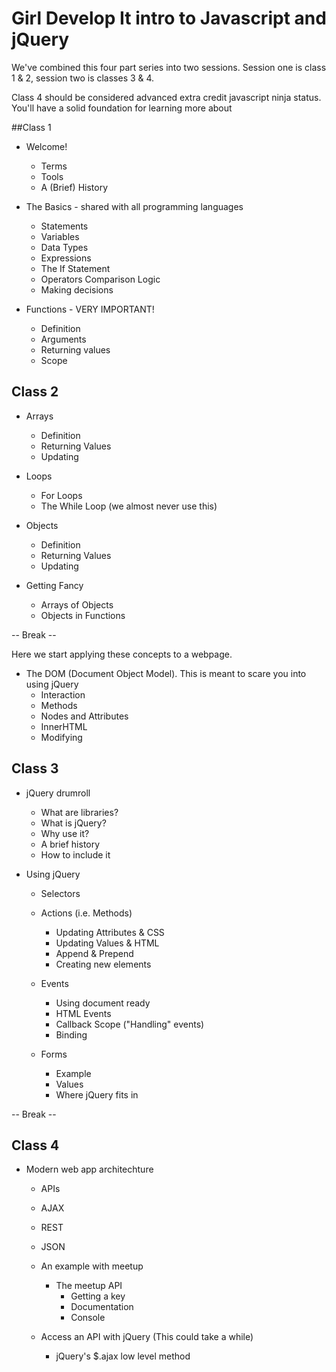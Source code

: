 # Girl Develop It intro to Javascript and jQuery

We've combined this four part series into two sessions. Session one is class 1 & 2, session two is classes 3 & 4. 

Class 4 should be considered advanced extra credit javascript ninja status. You'll have a solid foundation for learning more about 

##Class 1

* Welcome!
	* Terms
	* Tools
	* A (Brief) History
	
* The Basics - shared with all programming languages
	* Statements
	* Variables
	* Data Types
	* Expressions
	* The If Statement
	* Operators
		Comparison
		Logic
	* Making decisions
	
* Functions - VERY IMPORTANT!
	* Definition
	* Arguments
	* Returning values
	* Scope	

## Class 2

* Arrays
	* Definition
	* Returning Values
	* Updating

* Loops
	* For Loops
	* The While Loop (we almost never use this)
	
* Objects
	* Definition
	* Returning Values
	* Updating
	
* Getting Fancy
	* Arrays of Objects
	* Objects in Functions
	
-- Break --

Here we start applying these concepts to a webpage. 
	
* The DOM (Document Object Model). This is meant to scare you into using jQuery
	* Interaction
	* Methods
	* Nodes and Attributes
	* InnerHTML
	* Modifying
	
## Class 3

* jQuery drumroll
	* What are libraries?
	* What is jQuery?
	* Why use it?
	* A brief history
	* How to include it
	
* Using jQuery
	* Selectors
	* Actions (i.e. Methods)
		* Updating Attributes & CSS
		* Updating Values & HTML
		* Append & Prepend
		* Creating new elements
	
	* Events		
		* Using document ready
		* HTML Events
		* Callback Scope ("Handling" events)
		* Binding
		
	* Forms
		* Example
		* Values
		* Where jQuery fits in
		
-- Break -- 

## Class 4

* Modern web app architechture
	* APIs
	* AJAX
	* REST
	* JSON
	* An example with meetup
		* The meetup API
			* Getting a key
			* Documentation
			* Console
			
	* Access an API with jQuery (This could take a while)
		* jQuery's $.ajax low level method	


	
	

